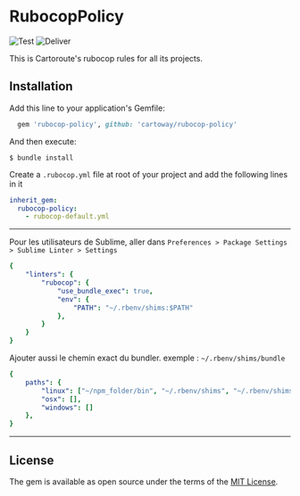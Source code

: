 # RubocopPolicy
![Test](https://github.com/cartoway/rubocop-policy/actions/workflows/main.yml/badge.svg)
![Deliver](https://github.com/cartoway/rubocop-policy/actions/workflows/deliver.yml/badge.svg)

This is Cartoroute's rubocop rules for all its projects.

## Installation

Add this line to your application's Gemfile:

```ruby
  gem 'rubocop-policy', github: 'cartoway/rubocop-policy'
```

And then execute:

    $ bundle install


Create a `.rubocop.yml` file at root of your project and add the following lines in it

```yml
inherit_gem:
  rubocop-policy:
    - rubocop-default.yml
```

---

Pour les utilisateurs de Sublime, aller dans `Preferences > Package Settings > Sublime Linter > Settings`
```yml
{
    "linters": {
        "rubocop": {
            "use_bundle_exec": true,
            "env": {
                "PATH": "~/.rbenv/shims:$PATH"
            },
        }
    }
}
```

Ajouter aussi le chemin exact du bundler. exemple : `~/.rbenv/shims/bundle`

```yml
{
    paths": {
	    "linux": ["~/npm_folder/bin", "~/.rbenv/shims", "~/.rbenv/shims/bundle"],
	    "osx": [],
	    "windows": []
	},
}
```
---


## License

The gem is available as open source under the terms of the [MIT License](https://opensource.org/licenses/MIT).
